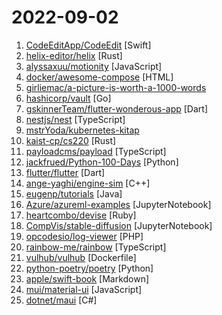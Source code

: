 # 2022-09-02

1. [CodeEditApp/CodeEdit](https://github.com/CodeEditApp/CodeEdit "CodeEdit App for macOS – Elevate your code editing experience. Open source, free forever.") [Swift]
2. [helix-editor/helix](https://github.com/helix-editor/helix "A post-modern modal text editor.") [Rust]
3. [alyssaxuu/motionity](https://github.com/alyssaxuu/motionity "The web-based motion graphics editor for everyone 📽") [JavaScript]
4. [docker/awesome-compose](https://github.com/docker/awesome-compose "Awesome Docker Compose samples") [HTML]
5. [girliemac/a-picture-is-worth-a-1000-words](https://github.com/girliemac/a-picture-is-worth-a-1000-words "I am trying to describe complex matters in simple doodles!") 
6. [hashicorp/vault](https://github.com/hashicorp/vault "A tool for secrets management, encryption as a service, and privileged access management") [Go]
7. [gskinnerTeam/flutter-wonderous-app](https://github.com/gskinnerTeam/flutter-wonderous-app "A showcase app for the Flutter SDK. Wonderous will educate and entertain as you uncover information about some of the most famous structures in the world.") [Dart]
8. [nestjs/nest](https://github.com/nestjs/nest "A progressive Node.js framework for building efficient, scalable, and enterprise-grade server-side applications on top of TypeScript & JavaScript (ES6, ES7, ES8) 🚀") [TypeScript]
9. [mstrYoda/kubernetes-kitap](https://github.com/mstrYoda/kubernetes-kitap "") 
10. [kaist-cp/cs220](https://github.com/kaist-cp/cs220 "") [Rust]
11. [payloadcms/payload](https://github.com/payloadcms/payload "Free and Open-source Headless CMS and Application Framework built with TypeScript, Node.js, React and MongoDB") [TypeScript]
12. [jackfrued/Python-100-Days](https://github.com/jackfrued/Python-100-Days "Python - 100天从新手到大师") [Python]
13. [flutter/flutter](https://github.com/flutter/flutter "Flutter makes it easy and fast to build beautiful apps for mobile and beyond") [Dart]
14. [ange-yaghi/engine-sim](https://github.com/ange-yaghi/engine-sim "Combustion engine simulator that generates realistic audio.") [C++]
15. [eugenp/tutorials](https://github.com/eugenp/tutorials "Just Announced - Learn Spring Security OAuth:") [Java]
16. [Azure/azureml-examples](https://github.com/Azure/azureml-examples "Official community-driven Azure Machine Learning examples, tested with GitHub Actions.") [JupyterNotebook]
17. [heartcombo/devise](https://github.com/heartcombo/devise "Flexible authentication solution for Rails with Warden.") [Ruby]
18. [CompVis/stable-diffusion](https://github.com/CompVis/stable-diffusion "") [JupyterNotebook]
19. [opcodesio/log-viewer](https://github.com/opcodesio/log-viewer "Fast and beautiful Log Viewer for Laravel") [PHP]
20. [rainbow-me/rainbow](https://github.com/rainbow-me/rainbow "🌈‒ the Ethereum wallet that lives in your pocket") [TypeScript]
21. [vulhub/vulhub](https://github.com/vulhub/vulhub "Pre-Built Vulnerable Environments Based on Docker-Compose") [Dockerfile]
22. [python-poetry/poetry](https://github.com/python-poetry/poetry "Python dependency management and packaging made easy.") [Python]
23. [apple/swift-book](https://github.com/apple/swift-book "The Swift Programming Language book") [Markdown]
24. [mui/material-ui](https://github.com/mui/material-ui "MUI Core is a collection of React UI libraries for shipping new features faster. Start with Material UI, our fully-loaded component library, or bring your own design system to our production-ready components.") [JavaScript]
25. [dotnet/maui](https://github.com/dotnet/maui ".NET MAUI is the .NET Multi-platform App UI, a framework for building native device applications spanning mobile, tablet, and desktop.") [C#]
